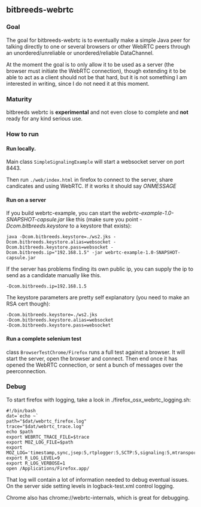 bitbreeds-webrtc
----------------

### Goal
The goal for bitbreeds-webrtc is to eventually make a simple Java peer for
talking directly to one or several browsers or
other WebRTC peers through an unordered/unreliable or 
unordered/reliable DataChannel.

At the moment the goal is to only allow it to be used as a server
(the browser must initiate the WebRTC connection), though extending
it to be able to act as a client should not be that hard, but 
it is not something I am interested in writing, since I do not need it at this moment.

### Maturity
bitbreeds webrtc is __experimental__ and not even close to complete and __not__ ready for
any kind serious use.

### How to run
#### Run locally.

Main class `SimpleSignalingExample` will start a websocket server on port 8443.

Then run `./web/index.html` in firefox to connect to the server, share candicates and 
using WebRTC. If it works it should say _ONMESSAGE_

#### Run on a server
If you build webrtc-example, you can start the _webrtc-example-1.0-SNAPSHOT-capsule.jar_ like this (make sure you point _-Dcom.bitbreeds.keystore_ to a keystore that exists):

```
java -Dcom.bitbreeds.keystore=./ws2.jks -Dcom.bitbreeds.keystore.alias=websocket -Dcom.bitbreeds.keystore.pass=websocket -Dcom.bitbreeds.ip="192.168.1.5" -jar webrtc-example-1.0-SNAPSHOT-capsule.jar
```

If the server has problems finding its own public ip, you can supply the
ip to send as a candidate manually like this.

```
-Dcom.bitbreeds.ip=192.168.1.5
```

The keystore parameters are pretty self explanatory (you need to make an RSA cert though):
```
-Dcom.bitbreeds.keystore=./ws2.jks
-Dcom.bitbreeds.keystore.alias=websocket
-Dcom.bitbreeds.keystore.pass=websocket
```

#### Run a complete selenium test
class `BrowserTestChrome/Firefox` runs a full test against a browser.
It will start the server, open the browser and connect. Then end
once it has opened the WebRTC connection, or sent a bunch of messages over the 
peerconnection.


### Debug
To start firefox with logging, take a look in ./firefox_osx_webrtc_logging.sh: 
```
#!/bin/bash
dat=`echo ~`
path="$dat/webrtc_firefox.log"
trace="$dat/webrtc_trace.log"
echo $path
export WEBRTC_TRACE_FILE=$trace
export MOZ_LOG_FILE=$path
export MOZ_LOG='timestamp,sync,jsep:5,rtplogger:5,SCTP:5,signaling:5,mtransport:5,MediaManager:5,webrtc_trace:5'
export R_LOG_LEVEL=9
export R_LOG_VERBOSE=1
open /Applications/Firefox.app/
```
That log will contain a lot of information needed to debug eventual issues.
On the server side setting levels in logback-test.xml control logging.

Chrome also has chrome://webrtc-internals, which is great for debugging.


